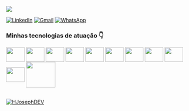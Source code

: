 <img align="center" src="https://i.postimg.cc/SxvfsDqn/walp-linkedin.jpg" />

[![LinkedIn](https://img.shields.io/badge/-LinkedIn-blue?style=flat-square&logo=Linkedin&logoColor=white)](https://www.linkedin.com/in/joseph-haase) [![Gmail](https://img.shields.io/badge/-GMAIL-red?style=flat-square&logo=Gmail&logoColor=white)](mailto:joseph.haase.dev@gmail.com?Body=Come%20on,%20send%20me%20a%20message!!%20%20%0D%0D%0D) [![WhatsApp](https://img.shields.io/badge/-WhatsApp-green?style=flat-square&logo=WhatsApp&logoColor=white)](https://api.whatsapp.com/send?phone=5527999898879&text=Come%20on,%20send%20me%20a%20message!!%20)

### Minhas tecnologias de atuação 👇
<div>
<img align="center" height="40" width="50" src="https://cdn.jsdelivr.net/gh/devicons/devicon/icons/html5/html5-original.svg" />
<img align="center" height="40" width="50" src="https://cdn.jsdelivr.net/gh/devicons/devicon/icons/css3/css3-original.svg" />
<img align="center" height="40" width="50" src="https://cdn.jsdelivr.net/gh/devicons/devicon/icons/javascript/javascript-original.svg" />
<img align="center" height="40" width="50" src="https://cdn.jsdelivr.net/gh/devicons/devicon/icons/typescript/typescript-original.svg" />
<img align="center" height="40" width="50" src="https://cdn.jsdelivr.net/gh/devicons/devicon/icons/react/react-original.svg" />
<img align="center" height="40" width="50" src="https://cdn.jsdelivr.net/gh/devicons/devicon/icons/vuejs/vuejs-original.svg" />
<img align="center" height="40" width="50" src="https://cdn.jsdelivr.net/gh/devicons/devicon/icons/nodejs/nodejs-plain.svg" />
<img align="center" height="40" width="50" src="https://cdn.jsdelivr.net/gh/devicons/devicon/icons/bootstrap/bootstrap-original.svg" />
<img align="center" height="40" width="50" src="https://cdn.jsdelivr.net/gh/devicons/devicon/icons/tailwindcss/tailwindcss-plain.svg" />
<img align="center" height="40" width="50" src="https://cdn.jsdelivr.net/gh/devicons/devicon/icons/sass/sass-original.svg" />
<img align="center" height="70" width="80" src="https://media.giphy.com/media/0s8fMkom67vdD8dzxa/giphy.gif" />

</div>

<br>

[![HJosephDEV](https://github-readme-stats.vercel.app/api/top-langs/?username=HJosephDev&hide=html&layout=compact&theme=tokyonight)](https://github.com/HJosephDEV/)


